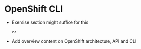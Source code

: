 
# OpenShift CLI

- Exersise section might suffice for this 
  
  or 

- Add overview content on OpenShift architecture, API and CLI 

